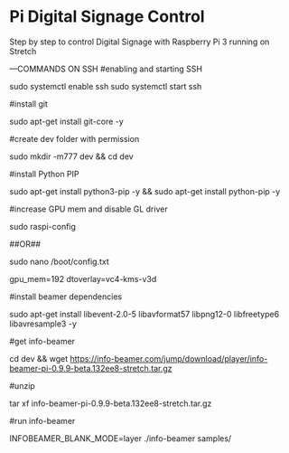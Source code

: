 # Pi Digital Signage Control

Step by step to control Digital Signage with Raspberry Pi 3 running on Stretch

—COMMANDS ON SSH
#enabling and starting SSH

sudo systemctl enable ssh
sudo systemctl start ssh

#install git

sudo apt-get install git-core -y

#create dev folder with permission

sudo mkdir -m777 dev && cd dev

#install Python PIP

sudo apt-get install python3-pip -y && sudo apt-get install python-pip -y

#increase GPU mem and disable GL driver

sudo raspi-config

##OR##

sudo nano /boot/config.txt

gpu_mem=192
dtoverlay=vc4-kms-v3d


#install beamer dependencies

sudo apt-get install libevent-2.0-5 libavformat57 libpng12-0 libfreetype6 libavresample3 -y

#get info-beamer

cd dev && wget https://info-beamer.com/jump/download/player/info-beamer-pi-0.9.9-beta.132ee8-stretch.tar.gz

#unzip

tar xf info-beamer-pi-0.9.9-beta.132ee8-stretch.tar.gz

#run info-beamer

INFOBEAMER_BLANK_MODE=layer ./info-beamer samples/
